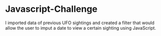# Javascript-Challenge

I imported data of previous UFO sightings and created a filter that would allow the user to imput a date to view a certain sighting using JavaScript.